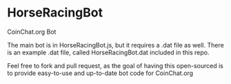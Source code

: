 HorseRacingBot
==============

CoinChat.org Bot

The main bot is in HorseRacingBot.js, but it requires a .dat file as well. There is an example .dat file,
called HorseRacingBot.dat included in this repo.

Feel free to fork and pull request, as the goal of having this open-sourced is to provide easy-to-use and
up-to-date bot code for CoinChat.org
